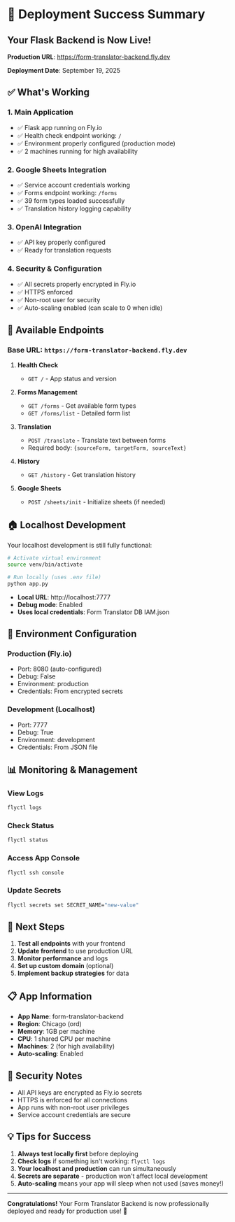# 🎉 Deployment Success Summary

## Your Flask Backend is Now Live!

**Production URL**: https://form-translator-backend.fly.dev

**Deployment Date**: September 19, 2025

## ✅ What's Working

### 1. **Main Application**
- ✅ Flask app running on Fly.io
- ✅ Health check endpoint working: `/`
- ✅ Environment properly configured (production mode)
- ✅ 2 machines running for high availability

### 2. **Google Sheets Integration**
- ✅ Service account credentials working
- ✅ Forms endpoint working: `/forms`
- ✅ 39 form types loaded successfully
- ✅ Translation history logging capability

### 3. **OpenAI Integration**
- ✅ API key properly configured
- ✅ Ready for translation requests

### 4. **Security & Configuration**
- ✅ All secrets properly encrypted in Fly.io
- ✅ HTTPS enforced
- ✅ Non-root user for security
- ✅ Auto-scaling enabled (can scale to 0 when idle)

## 🔗 Available Endpoints

### Base URL: `https://form-translator-backend.fly.dev`

1. **Health Check**
   - `GET /` - App status and version

2. **Forms Management**
   - `GET /forms` - Get available form types
   - `GET /forms/list` - Detailed form list

3. **Translation**
   - `POST /translate` - Translate text between forms
   - Required body: `{sourceForm, targetForm, sourceText}`

4. **History**
   - `GET /history` - Get translation history

5. **Google Sheets**
   - `POST /sheets/init` - Initialize sheets (if needed)

## 🏠 Localhost Development

Your localhost development is still fully functional:

```bash
# Activate virtual environment
source venv/bin/activate

# Run locally (uses .env file)
python app.py
```

- **Local URL**: http://localhost:7777
- **Debug mode**: Enabled
- **Uses local credentials**: Form Translator DB IAM.json

## 🔧 Environment Configuration

### Production (Fly.io)
- Port: 8080 (auto-configured)
- Debug: False
- Environment: production
- Credentials: From encrypted secrets

### Development (Localhost)
- Port: 7777
- Debug: True
- Environment: development
- Credentials: From JSON file

## 📊 Monitoring & Management

### View Logs
```bash
flyctl logs
```

### Check Status
```bash
flyctl status
```

### Access App Console
```bash
flyctl ssh console
```

### Update Secrets
```bash
flyctl secrets set SECRET_NAME="new-value"
```

## 🚀 Next Steps

1. **Test all endpoints** with your frontend
2. **Update frontend** to use production URL
3. **Monitor performance** and logs
4. **Set up custom domain** (optional)
5. **Implement backup strategies** for data

## 📋 App Information

- **App Name**: form-translator-backend
- **Region**: Chicago (ord)
- **Memory**: 1GB per machine
- **CPU**: 1 shared CPU per machine
- **Machines**: 2 (for high availability)
- **Auto-scaling**: Enabled

## 🔐 Security Notes

- All API keys are encrypted as Fly.io secrets
- HTTPS is enforced for all connections
- App runs with non-root user privileges
- Service account credentials are secure

## 💡 Tips for Success

1. **Always test locally first** before deploying
2. **Check logs** if something isn't working: `flyctl logs`
3. **Your localhost and production** can run simultaneously
4. **Secrets are separate** - production won't affect local development
5. **Auto-scaling** means your app will sleep when not used (saves money!)

---

**Congratulations!** Your Form Translator Backend is now professionally deployed and ready for production use! 🎊


